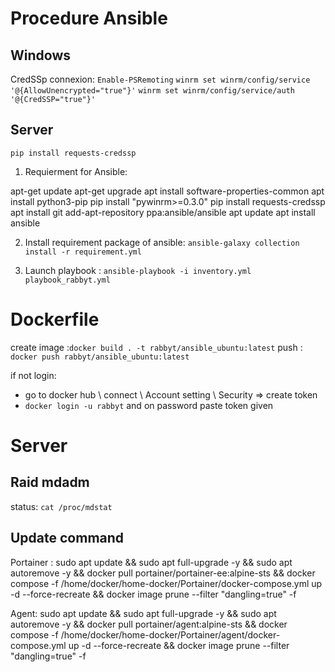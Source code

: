 # Procedure Ansible
## Windows

CredSSp connexion:
` Enable-PSRemoting `
` winrm set winrm/config/service '@{AllowUnencrypted="true"}' `
` winrm set winrm/config/service/auth '@{CredSSP="true"}' `

## Server
`pip install requests-credssp `

1. Requierment for Ansible:

apt-get update
apt-get upgrade
apt install software-properties-common
apt install python3-pip
pip install "pywinrm>=0.3.0"
pip install requests-credssp
apt install git
add-apt-repository ppa:ansible/ansible
apt update
apt install ansible

2. Install requirement package of ansible:
`ansible-galaxy collection install -r requirement.yml`

3. Launch playbook :
`ansible-playbook -i inventory.yml playbook_rabbyt.yml`


# Dockerfile
create image :` docker build . -t rabbyt/ansible_ubuntu:latest `
push : `docker push rabbyt/ansible_ubuntu:latest`

if not login:
- go to docker hub \ connect \ Account setting \ Security => create token
- `docker login -u rabbyt` and on password paste token given

# Server
## Raid mdadm
status: `cat /proc/mdstat`

## Update command
Portainer :
sudo apt update && sudo apt full-upgrade -y && sudo apt autoremove -y && docker pull portainer/portainer-ee:alpine-sts && docker compose -f /home/docker/home-docker/Portainer/docker-compose.yml up -d --force-recreate && docker image prune --filter "dangling=true" -f

Agent:
sudo apt update && sudo apt full-upgrade -y && sudo apt autoremove -y && docker pull portainer/agent:alpine-sts && docker compose -f /home/docker/home-docker/Portainer/agent/docker-compose.yml up -d --force-recreate && docker image prune --filter "dangling=true" -f